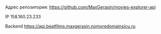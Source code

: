 Адрес репозитория: https://github.com/MaxGerasin/movies-explorer-api

IP 158.160.23.233

Backend https://api.beatfilms.maxgerasin.nomoredomainsicu.ru
